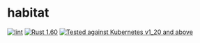 # habitat

[![lint](https://github.com/zen-xu/habitat/actions/workflows/ci.yml/badge.svg)](https://github.com/zen-xu/habitat/actions/workflows/ci.yml)
[![Rust 1.60](https://img.shields.io/badge/MSRV-1.60-dea584.svg)](https://github.com/rust-lang/rust/releases/tag/1.60.0)
[![Tested against Kubernetes v1_20 and above](https://img.shields.io/badge/MK8SV-v1_20-326ce5.svg)](https://kube.rs/kubernetes-version)
